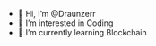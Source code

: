- 👋 Hi, I’m @Draunzerr
- 👀 I’m interested in Coding
- 🌱 I’m currently learning Blockchain
<!---
Draunzerr/Draunzerr is a ✨ special ✨ repository because its `README.md` (this file) appears on your GitHub profile.
You can click the Preview link to take a look at your changes.
--->
